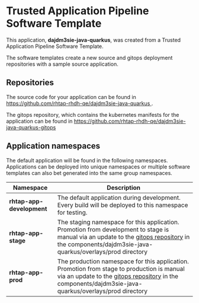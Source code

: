 # Trusted Application Pipeline Software Template

This application, **dajdm3sie-java-quarkus**, was created from a Trusted Application Pipeline Software Template.

The software templates create a new source and gitops deployment repositories with a sample source application. 

## Repositories

The source code for your application can be found in [https://github.com/rhtap-rhdh-qe/dajdm3sie-java-quarkus ](https://github.com/rhtap-rhdh-qe/dajdm3sie-java-quarkus ).
 
The gitops repository, which contains the kubernetes manifests for the application can be found in 
[https://github.com/rhtap-rhdh-qe/dajdm3sie-java-quarkus-gitops ](https://github.com/rhtap-rhdh-qe/dajdm3sie-java-quarkus-gitops ) 

## Application namespaces 

The default application will be found in the following namespaces. Applications can be deployed into unique namespaces or multiple software templates can also bet generated into the same group namespaces.  

|  Namespace   |  Description   |  
| -------- | -------- |   
| **rhtap-app-development** | The default application during development. Every build will be deployed to this namespace for testing. | 
| **rhtap-app-stage** | The staging namespace for this application. Promotion from development to stage is manual via an update to the [gitops repository](https://github.com/rhtap-rhdh-qe/dajdm3sie-java-quarkus-gitops ) in the components/dajdm3sie-java-quarkus/overlays/prod directory |  
| **rhtap-app-prod** | The production namespace for this application. Promotion from stage to production is manual via an update to the [gitops repository](https://github.com/rhtap-rhdh-qe/dajdm3sie-java-quarkus-gitops ) in the components/dajdm3sie-java-quarkus/overlays/prod directory | 